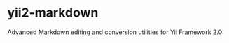 yii2-markdown
=============

Advanced Markdown editing and conversion utilities for Yii Framework 2.0
